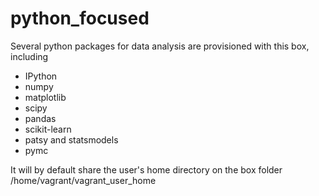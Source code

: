 python_focused
============

Several python packages for data analysis are provisioned with this box, including
* IPython
* numpy
* matplotlib
* scipy
* pandas
* scikit-learn
* patsy and statsmodels
* pymc


It will by default share the user's home directory on the box folder /home/vagrant/vagrant_user_home


